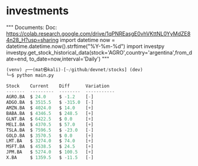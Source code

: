 # investments

"""
Documents:
 Doc: https://colab.research.google.com/drive/1qPNREasgE0vhVKttNL0YyMdZE84n28_H?usp=sharing
 import datetime
 now = datetime.datetime.now().strftime("%Y-%m-%d")
 import investpy
 investpy.get_stock_historical_data(stock='AGRO',country='argentina',from_date=end, to_date=now,interval='Daily')
"""


```python
(venv) ┌──(mat㉿kali)-[~/github/devnet/stocks] (dev)
└─$ python main.py

Stock    Current    Diff      Variation
-------  ---------  --------  -----------
AGRO.BA  $ 24.0     $ -1.2    [-]
ADGO.BA  $ 3515.5   $ -315.0  [-]
AMZN.BA  $ 4024.0   $ 14.0    [+]
BABA.BA  $ 4346.5   $ 248.5   [+]
GLNT.BA  $ 6422.5   $ 0.0     [+]
MELI.BA  $ 4370.5   $ 57.0    [+]
TSLA.BA  $ 7596.5   $ -23.0   [-]
GOLD.BA  $ 3570.5   $ 0.0     [+]
LMT.BA   $ 3274.0   $ 74.0    [+]
MSFT.BA  $ 4538.5   $ 24.5    [+]
JPM.BA   $ 5274.0   $ 100.5   [+]
X.BA     $ 1359.5   $ -11.5   [-]
```
